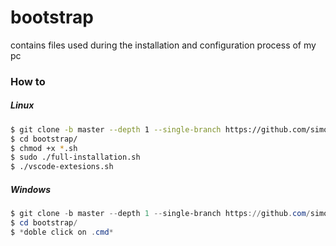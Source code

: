 # bootstrap
contains files used during the installation and configuration process of my pc

### How to

##### Linux
```bash
$ git clone -b master --depth 1 --single-branch https://github.com/simone98dm/bootstrap.git
$ cd bootstrap/
$ chmod +x *.sh
$ sudo ./full-installation.sh
$ ./vscode-extesions.sh
```
##### Windows
```powershell
$ git clone -b master --depth 1 --single-branch https://github.com/simone98dm/bootstrap.git
$ cd bootstrap/
$ *doble click on .cmd*
```
